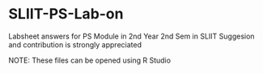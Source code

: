 # SLIIT-PS-Lab-on
Labsheet answers for PS Module in 2nd Year 2nd Sem in SLIIT
Suggesion and contribution is strongly appreciated

NOTE:
These files can be opened using R Studio
